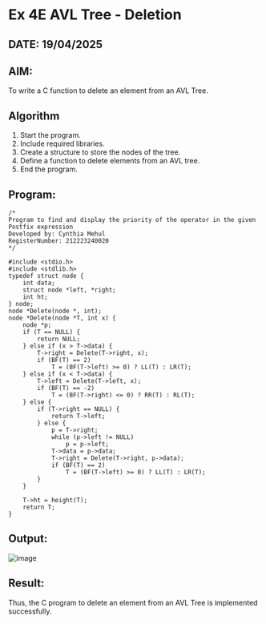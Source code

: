 # Ex 4E AVL Tree - Deletion
## DATE: 19/04/2025
## AIM:
To write a C function to delete an element from an AVL Tree.

## Algorithm
1. Start the program.
2. Include required libraries.
3. Create a structure to store the nodes of the tree.
4. Define a function to delete elements from an AVL tree.
5. End the program.

## Program:
```
/*
Program to find and display the priority of the operator in the given Postfix expression
Developed by: Cynthia Mehul
RegisterNumber: 212223240020 
*/

#include <stdio.h>
#include <stdlib.h>
typedef struct node {
    int data;
    struct node *left, *right;
    int ht;
} node;
node *Delete(node *, int);
node *Delete(node *T, int x) {
    node *p;
    if (T == NULL) {
        return NULL;
    } else if (x > T->data) {
        T->right = Delete(T->right, x);
        if (BF(T) == 2)
            T = (BF(T->left) >= 0) ? LL(T) : LR(T);
    } else if (x < T->data) {
        T->left = Delete(T->left, x);
        if (BF(T) == -2)
            T = (BF(T->right) <= 0) ? RR(T) : RL(T);
    } else {
        if (T->right == NULL) {
            return T->left;
        } else {
            p = T->right;
            while (p->left != NULL)
                p = p->left;
            T->data = p->data;
            T->right = Delete(T->right, p->data);
            if (BF(T) == 2)
                T = (BF(T->left) >= 0) ? LL(T) : LR(T);
        }
    }

    T->ht = height(T);
    return T;
}

```

## Output:

![image](https://github.com/user-attachments/assets/a385ae71-30f8-448f-b2ae-3d1fbaf79a1c)

## Result:
Thus, the C program to delete an element from an AVL Tree is implemented successfully.
